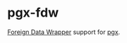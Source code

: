 # pgx-fdw

[Foreign Data Wrapper](https://www.postgresql.org/docs/13/fdwhandler.html) support for [pgx](https://github.com/zombodb/pgx).